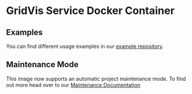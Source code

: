 # GridVis Service Docker Container

## Examples
You can find different usage examples in our [example repository](examples).

## Maintenance Mode
This image now supports an automatic project maintenance mode. To find out more head over to our [Maintenance Documentation](maintenance)